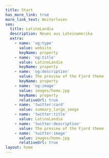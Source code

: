 ```yaml
---
title: Start
has_more_link: true
more_link_text: Weiterlesen
seo:
  title: LatinoLandia
  description: Neues aus Lateinamerika
  extra:
    - name: 'og:type'
      value: website
      keyName: property
    - name: 'og:title'
      value: LatinoLandia
      keyName: property
    - name: 'og:description'
      value: The preview of the Fjord theme
      keyName: property
    - name: 'og:image'
      value: images/home.jpg
      keyName: property
      relativeUrl: true
    - name: 'twitter:card'
      value: summary_large_image
    - name: 'twitter:title'
      value: LatinoLandia
    - name: 'twitter:description'
      value: The preview of the Fjord theme
    - name: 'twitter:image'
      value: images/home.jpg
      relativeUrl: true
layout: home
---
```

